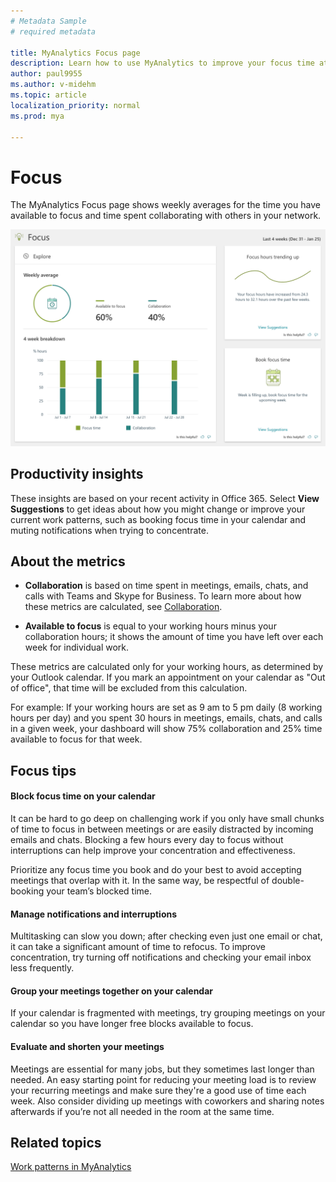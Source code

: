 ```yaml
---
# Metadata Sample
# required metadata

title: MyAnalytics Focus page
description: Learn how to use MyAnalytics to improve your focus time at work
author: paul9955
ms.author: v-midehm
ms.topic: article
localization_priority: normal 
ms.prod: mya

---
```


# Focus

The MyAnalytics Focus page shows weekly averages for the time you have available to focus and time spent collaborating with others in your network. 

![Focus](../../Images/mya/use/focus.png)

## Productivity insights

These insights are based on your recent activity in Office 365. Select **View Suggestions** to get ideas about how you might change or improve your current work patterns, such as booking focus time in your calendar and muting notifications when trying to concentrate.

## About the metrics

* **Collaboration** is based on time spent in meetings, emails, chats, and calls with Teams and Skype for Business. To learn more about how these metrics are calculated, see [Collaboration](collaboration.md).

* **Available to focus** is equal to your working hours minus your collaboration hours; it shows the amount of time you have left over each week for individual work.

These metrics are calculated only for your working hours, as determined by your Outlook calendar. If you mark an appointment on your calendar as "Out of office", that time will be excluded from this calculation.

For example: If your working hours are set as 9 am to 5 pm daily (8 working hours per day) and you spent 30 hours in meetings, emails, chats, and calls in a given week, your dashboard will show 75% collaboration and 25% time available to focus for that week.

<!-- REMOVED TEMPORARILY 8/22/2019 PER PETERB UNTIL THE FOCUS PLAN GETS DISTRIBUTED WORLDWIDE. WE'RE NOT QUITE THERE YET. NOTE THAT THE FOCUS PLAN TOPIC IS PUBLISHED BUT HIDDEN: https://docs.microsoft.com/en-us/workplace-analytics/myanalytics/use/focus-plan

## Focus plan

The _focus plan_ in MyAnalytics helps you set aside regular focus time for your top-priority work. This plan helps you schedule one to two hours every day to focus, with an option to book that time automatically. During the booked focus time, it silences chats in Teams and in Skype for Business. For more information, see [MyAnalytics focus plan](focus-plan.md). 
-->


## Focus tips

#### Block focus time on your calendar

It can be hard to go deep on challenging work if you only have small chunks of time to focus in between meetings or are easily distracted by incoming emails and chats. Blocking a few hours every day to focus without interruptions can help improve your concentration and effectiveness.

Prioritize any focus time you book and do your best to avoid accepting meetings that overlap with it. In the same way, be respectful of double-booking your team’s blocked time.

#### Manage notifications and interruptions

Multitasking can slow you down; after checking even just one email or chat, it can take a significant amount of time to refocus. To improve concentration, try turning off notifications and checking your email inbox less frequently.

#### Group your meetings together on your calendar

If your calendar is fragmented with meetings, try grouping meetings on your calendar so you have longer free blocks available to focus.

#### Evaluate and shorten your meetings

Meetings are essential for many jobs, but they sometimes last longer than needed. An easy starting point for reducing your meeting load is to review your recurring meetings and make sure they're a good use of time each week. Also consider dividing up meetings with coworkers and sharing notes afterwards if you’re not all needed in the room at the same time.

## Related topics

[Work patterns in MyAnalytics](../use/dashboard-2.md)